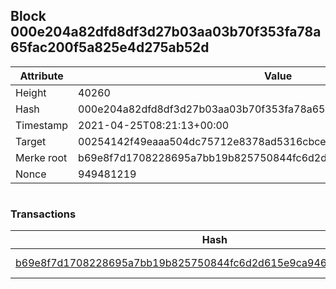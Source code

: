 ## Block 000e204a82dfd8df3d27b03aa03b70f353fa78a65fac200f5a825e4d275ab52d

Attribute | Value
--- | ---
Height | 40260
Hash | 000e204a82dfd8df3d27b03aa03b70f353fa78a65fac200f5a825e4d275ab52d
Timestamp | 2021-04-25T08:21:13+00:00
Target | 00254142f49eaaa504dc75712e8378ad5316cbcead634704b3734b6271167cc4
Merke root | b69e8f7d1708228695a7bb19b825750844fc6d2d615e9ca946363b80cbb85ced
Nonce | 949481219

```

```

### Transactions

Hash | Amount
--- | ---
[b69e8f7d1708228695a7bb19b825750844fc6d2d615e9ca946363b80cbb85ced](b69e8f7d1708228695a7bb19b825750844fc6d2d615e9ca946363b80cbb85ced.md) | 10.00000000 SKEPTI 
